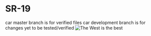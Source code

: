 # SR-19
car master branch is  for verified files
car development branch is  for changes yet to be tested/verified
![The West is the best](https://cdn.shopify.com/s/files/1/0059/9765/8230/products/24_shut_the_fuck_up_and_enjoy_the_greatness_480x480.png?v=1529463856)
